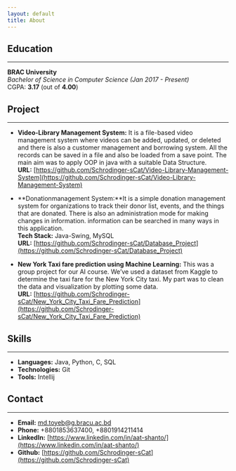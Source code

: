 ```yaml
---
layout: default
title: About
---
```

## **Education**
---
**BRAC University** <br />
*Bachelor of Science in Computer Science (Jan 2017 - Present)* <br />
CGPA: **3.17** (out of **4.00**)

## **Project**
---
* **Video-Library Management System:** It is a file-based video management system where videos can be added,
updated, or deleted and there is also a customer management and borrowing
system. All the records can be saved in a file and also be loaded from a save
point. The main aim was to apply OOP in java with a suitable Data Structure.<br />
**URL:** [https://github.com/Schrodinger-sCat/Video-Library-Management-System](https://github.com/Schrodinger-sCat/Video-Library-Management-System) 

* **Donationmanagement System:**It is a simple donation management system for organizations to track their
donor list, events, and the things that are donated. There is also an
administration mode for making changes in information. information can be
searched in many ways in this application.<br />
**Tech Stack:** Java-Swing, MySQL <br />
**URL:** [https://github.com/Schrodinger-sCat/Database_Project](https://github.com/Schrodinger-sCat/Database_Project) 

* **New York Taxi fare prediction using Machine Learning:** This was a group project for our AI course. We’ve used a dataset from Kaggle
to determine the taxi fare for the New York City taxi. My part was to clean the
data and visualization by plotting some data.<br />
**URL:** [https://github.com/Schrodinger-sCat/New_York_City_Taxi_Fare_Prediction](https://github.com/Schrodinger-sCat/New_York_City_Taxi_Fare_Prediction) 

## **Skills**
---
* **Languages:** Java, Python, C, SQL
* **Technologies:** Git
* **Tools:** Intellij

## **Contact**
---
* **Email:** md.toyeb@g.bracu.ac.bd
* **Phone:** +8801853637400, +8801914211414
* **LinkedIn:** [https://www.linkedin.com/in/aat-shanto/](https://www.linkedin.com/in/aat-shanto/)
* **Github:** [https://github.com/Schrodinger-sCat](https://github.com/Schrodinger-sCat)
